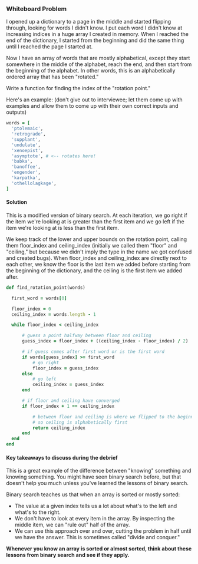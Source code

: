 ### Whiteboard Problem
I opened up a dictionary to a page in the middle and started flipping through, looking for words I didn't know. I put each word I didn't know at increasing indices in a huge array I created in memory. When I reached the end of the dictionary, I started from the beginning and did the same thing until I reached the page I started at.

Now I have an array of words that are mostly alphabetical, except they start somewhere in the middle of the alphabet, reach the end, and then start from the beginning of the alphabet. In other words, this is an alphabetically ordered array that has been "rotated."

Write a function for finding the index of the "rotation point."

Here's an example: (don't give out to interviewee; let them come up with examples and allow them to come up with their own correct inputs and outputs)

```ruby
words = [
  'ptolemaic',
  'retrograde',
  'supplant',
  'undulate',
  'xenoepist',
  'asymptote', # <-- rotates here!
  'babka',
  'banoffee',
  'engender',
  'karpatka',
  'othellolagkage',
]
```

#### Solution
This is a modified version of binary search. At each iteration, we go right if the item we're looking at is greater than the first item and we go left if the item we're looking at is less than the first item.

We keep track of the lower and upper bounds on the rotation point, calling them floor_index and ceiling_index (initially we called them "floor" and "ceiling," but because we didn't imply the type in the name we got confused and created bugs). When floor_index and ceiling_index are directly next to each other, we know the floor is the last item we added before starting from the beginning of the dictionary, and the ceiling is the first item we added after.

```ruby
def find_rotation_point(words)

  first_word = words[0]

  floor_index = 0
  ceiling_index = words.length - 1

  while floor_index < ceiling_index

      # guess a point halfway between floor and ceiling
      guess_index = floor_index + ((ceiling_index - floor_index) / 2)

      # if guess comes after first word or is the first word
      if words[guess_index] >= first_word
          # go right
          floor_index = guess_index
      else
          # go left
          ceiling_index = guess_index
      end

      # if floor and ceiling have converged
      if floor_index + 1 == ceiling_index

          # between floor and ceiling is where we flipped to the beginning
          # so ceiling is alphabetically first
          return ceiling_index
      end
  end
end
```

#### Key takeaways to discuss during the debrief

This is a great example of the difference between "knowing" something and knowing something. You might have seen binary search before, but that doesn't help you much unless you've learned the lessons of binary search.

Binary search teaches us that when an array is sorted or mostly sorted:

* The value at a given index tells us a lot about what's to the left and what's to the right.
* We don't have to look at every item in the array. By inspecting the middle item, we can "rule out" half of the array.
* We can use this approach over and over, cutting the problem in half until we have the answer. This is sometimes called "divide and conquer."

**Whenever you know an array is sorted or almost sorted, think about these lessons from binary search and see if they apply.**
